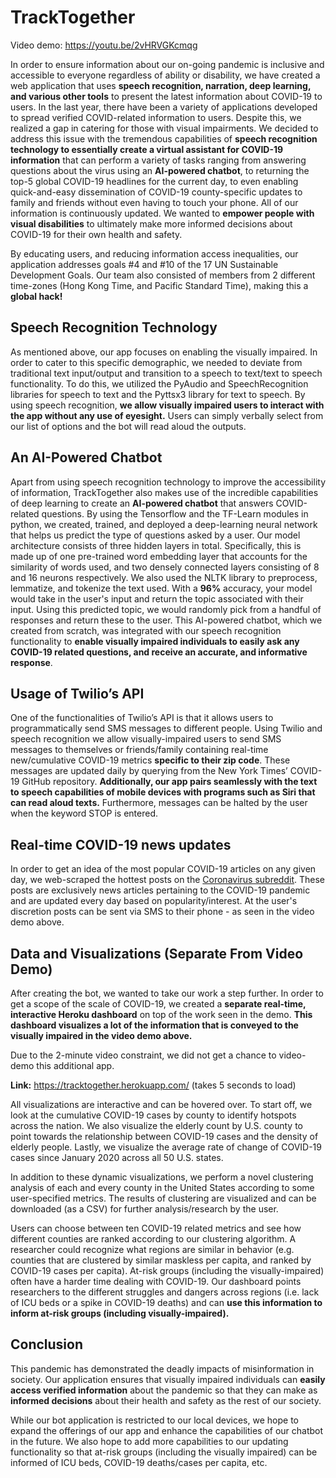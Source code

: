 # TrackTogether

Video demo: https://youtu.be/2vHRVGKcmqg

In order to ensure information about our on-going pandemic is inclusive and accessible to everyone regardless of ability or disability, we have created a web application that uses **speech recognition, narration, deep learning, and various other tools** to present the latest information about COVID-19 to users. In the last year, there have been a variety of applications developed to spread verified COVID-related information to users. Despite this, we realized a gap in catering for those with visual impairments. We decided to address this issue with the tremendous capabilities of **speech recognition technology to essentially create a virtual assistant for COVID-19 information** that can perform a variety of tasks ranging from answering questions about the virus using an **AI-powered chatbot**, to returning the top-5 global COVID-19 headlines for the current day, to even enabling quick-and-easy dissemination of COVID-19 county-specific updates to family and friends without even having to touch your phone. All of our information is continuously updated. We wanted to **empower people with visual disabilities** to ultimately make more informed decisions about COVID-19 for their own health and safety. 

By educating users, and reducing information access inequalities, our application addresses goals #4 and #10 of the 17 UN Sustainable Development Goals.  Our team also consisted of members from 2 different time-zones (Hong Kong Time, and Pacific Standard Time), making this a **global hack!**  

## Speech Recognition Technology

As mentioned above, our app focuses on enabling the visually impaired. In order to cater to this specific demographic, we needed to deviate from traditional text input/output and transition to a speech to text/text to speech functionality. To do this, we utilized the PyAudio and SpeechRecognition libraries for speech to text and the Pyttsx3 library for text to speech. By using speech recognition, **we allow visually impaired users to interact with the app without any use of eyesight.** Users can simply verbally select from our list of options and the bot will read aloud the outputs. 

## An AI-Powered Chatbot

Apart from using speech recognition technology to improve the accessibility of information, TrackTogether also makes use of the incredible capabilities of deep learning to create an **AI-powered chatbot** that answers COVID-related questions.  By using the Tensorflow and the TF-Learn modules in python, we created, trained, and deployed a deep-learning neural network that helps us predict the type of questions asked by a user. Our model architecture consists of three hidden layers in total. Specifically, this is made up of one pre-trained word embedding layer that accounts for the similarity of words used, and two densely connected layers consisting of 8 and 16 neurons respectively. We also used the NLTK library to preprocess, lemmatize, and tokenize the text used. With a **96%** accuracy, your model would take in the user's input and return the topic associated with their input. Using this predicted topic, we would randomly pick from a handful of responses and return these to the user. This AI-powered chatbot, which we created from scratch, was integrated with our speech recognition functionality to **enable visually impaired individuals to easily ask any COVID-19 related questions, and receive an accurate, and informative response**.   

## Usage of Twilio’s API

One of the functionalities of Twilio’s API is that it allows users to programmatically send SMS messages to different people. Using Twilio and speech recognition we allow visually-impaired users to send SMS messages to themselves or friends/family containing real-time new/cumulative COVID-19 metrics **specific to their zip code**. These messages are updated daily by querying from the  New York Times’ COVID-19 GitHub repository. **Additionally, our app pairs seamlessly with the text to speech capabilities of mobile devices with programs such as Siri that can read aloud texts.** Furthermore, messages can be halted by the user when the keyword STOP is entered.

## Real-time COVID-19 news updates

In order to get an idea of the most popular COVID-19 articles on any given day, we web-scraped the hottest posts on the [Coronavirus subreddit](https://www.reddit.com/r/Coronavirus/top/). These posts are exclusively news articles pertaining to the COVID-19 pandemic and are updated every day based on popularity/interest. At the user's discretion posts can be sent via SMS to their phone - as seen in the video demo above.

## Data and Visualizations (Separate From Video Demo) 

After creating the bot, we wanted to take our work a step further. In order to get a scope of the scale of COVID-19, we created a **separate real-time, interactive Heroku dashboard** on top of the work seen in the demo. **This dashboard visualizes a lot of the information that is conveyed to the visually impaired in the video demo above.**

Due to the 2-minute video constraint, we did not get a chance to video-demo this additional app.

**Link:** https://tracktogether.herokuapp.com/ (takes 5 seconds to load) 

All visualizations are interactive and can be hovered over. To start off, we look at the cumulative COVID-19 cases by county to identify hotspots across the nation. We also visualize the elderly count by U.S. county to point towards the relationship between COVID-19 cases and the density of elderly people. Lastly, we visualize the average rate of change of COVID-19 cases since January 2020 across all 50 U.S. states. 

In addition to these dynamic visualizations, we perform a novel clustering analysis of each and every county in the United States according to some user-specified metrics. The results of clustering are visualized and can be downloaded (as a CSV) for further analysis/research by the user. 

Users can choose between ten COVID-19 related metrics and see how different counties are ranked according to our clustering algorithm. A researcher could recognize what regions are similar in behavior (e.g. counties that are clustered by similar maskless per capita, and ranked by COVID-19 cases per capita). At-risk groups (including the visually-impaired) often have a harder time dealing with COVID-19. Our dashboard points researchers to the different struggles and dangers across regions (i.e. lack of ICU beds or a spike in COVID-19 deaths) and can **use this information to inform at-risk groups (including visually-impaired).**

## Conclusion

This pandemic has demonstrated the deadly impacts of misinformation in society. Our application ensures that visually impaired individuals can **easily access verified information** about the pandemic so that they can make as **informed decisions** about their health and safety as the rest of our society. 

While our bot application is restricted to our local devices, we hope to expand the offerings of our app and enhance the capabilities of our chatbot in the future. We also hope to add more capabilities to our updating functionality so that at-risk groups (including the visually impaired) can be informed of ICU beds, COVID-19 deaths/cases per capita, etc.
